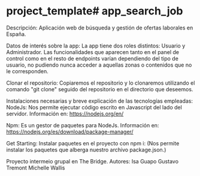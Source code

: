 # project_template# app_search_job

Descripción:
Aplicación  web de búsqueda y gestión de ofertas laborales en España. 

Datos de interés sobre la app:
La app tiene dos roles distintos: Usuario y Administrador. Las funcionalidades que aparecen tanto en el panel de control como en el resto de endpoints varían dependiendo del tipo de usuario, no pudiendo nunca acceder a aquellas zonas o contenidos que no le corresponden.

Clonar el repositorio:
Copiaremos el repositorio y lo clonaremos utilizando el comando "git clone" seguido del repositorio en el directorio que deseemos.

Instalaciones necesarias y breve explicación de las tecnologías empleadas:
NodeJs:
Nos permite ejecutar código escrito en Javascript del lado del servidor.
Información en: https://nodejs.org/en/

Npm:
Es un gestor de paquetes para NodeJs.
Información en: https://nodejs.org/es/download/package-manager/

Get Starting:
Instalar paquetes en el proyecto con npm i:
(Nos permite instalar los paquetes que alberga nuestro archivo package.json.)


Proyecto intermeio grupal en The Bridge.
Autores:
Isa Guapo
Gustavo Tremont
Michelle Wallis

